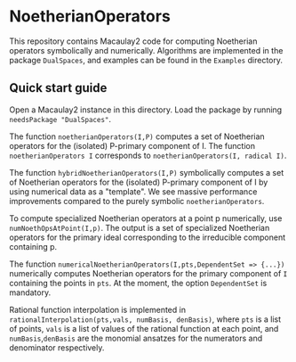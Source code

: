 # NoetherianOperators
This repository contains Macaulay2 code for computing Noetherian operators symbolically and numerically.
Algorithms are implemented in the package `DualSpaces`, and examples can be found in the `Examples` directory.

## Quick start guide
Open a Macaulay2 instance in this directory. Load the package by running `needsPackage "DualSpaces"`.

The function `noetherianOperators(I,P)` computes a set of Noetherian operators for the (isolated) P-primary component of I. The function `noetherianOperators I` corresponds to `noetherianOperators(I, radical I)`.

The function `hybridNoetherianOperators(I,P)` symbolically computes a set of Noetherian operators for the (isolated) P-primary component of I by using numerical data as a "template". We see massive performance improvements compared to the purely symbolic `noetherianOperators`.

To compute specialized Noetherian operators at a point p numerically, use `numNoethOpsAtPoint(I,p)`. The output is a set of specialized Noetherian operators for the primary ideal corresponding to the irreducible component containing p.

The function `numericalNoetherianOperators(I,pts,DependentSet => {...})` numerically computes Noetherian operators for the primary component of `I` containing the points in `pts`. At the moment, the option `DependentSet` is mandatory.

Rational function interpolation is implemented in `rationalInterpolation(pts,vals, numBasis, denBasis)`, where `pts` is a list of points, `vals` is a list of values of the rational function at each point, and `numBasis`,`denBasis` are the monomial ansatzes for the numerators and denominator respectively.
